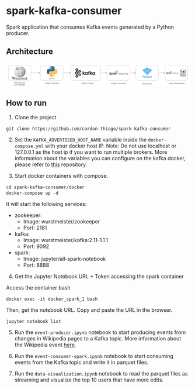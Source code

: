 spark-kafka-consumer
============
Spark application that consumes Kafka events generated by a Python producer.

## Architecture

![alt text](docs/Architecture.png "Architecture")

## How to run

1. Clone the project

```
git clone https://github.com/cordon-thiago/spark-kafka-consumer
```
2. Set the `KAFKA_ADVERTISED_HOST_NAME` variable inside the `docker-compose.yml` with your docker host IP. Note: Do not use localhost or 127.0.0.1 as the host ip if you want to run multiple brokers. More information about the variables you can configure on the kafka docker, please refer to [this](https://github.com/wurstmeister/kafka-docker#kafka-docker) repository.

3. Start docker containers with compose.

```
cd spark-kafka-consumer/docker
docker-compose up -d
```
It will start the following services:
* zookeeper: 
  * Image: wurstmeister/zookeeper
  * Port: 2181
* kafka: 
  * Image: wurstmeister/kafka:2.11-1.1.1 
  * Port: 9092
* spark: 
  * Image: jupyter/all-spark-notebook
  * Port: 8888

4. Get the Jupyter Notebook URL + Token accessing the spark container

Access the container bash
```
docker exec -it docker_spark_1 bash
```
Then, get the notebook URL. Copy and paste the URL in the browser.
```
jupyter notebook list
```

5. Run the `event-producer.ipynb` notebook to start producing events from changes in Wikipedia pages to a Kafka topic. More information about the Wikipedia event [here](https://wikitech.wikimedia.org/wiki/Event_Platform/EventStreams).
   
6. Run the `event-consumer-spark.ipynb` notebook to start consuming events from the Kafka topic and write it in parquet files.
   
7. Run the `data-visualization.ipynb` notebook to read the parquet files as streaming and visualize the top 10 users that have more edits. 